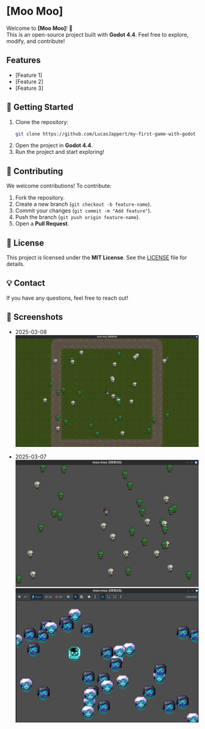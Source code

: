 # [Moo Moo]

Welcome to **[Moo Moo]**! 🚀  
This is an open-source project built with **Godot 4.4**. Feel free to explore, modify, and contribute!

## Features
- [Feature 1]
- [Feature 2]
- [Feature 3]

## 🚀 Getting Started
1. Clone the repository:
   ```bash
   git clone https://github.com/LucasJappert/my-first-game-with-godot
   ```
2. Open the project in **Godot 4.4**.
3. Run the project and start exploring!

## 🤝 Contributing
We welcome contributions! To contribute:
1. Fork the repository.
2. Create a new branch (`git checkout -b feature-name`).
3. Commit your changes (`git commit -m "Add feature"`).
4. Push the branch (`git push origin feature-name`).
5. Open a **Pull Request**.

## 📜 License
This project is licensed under the **MIT License**. See the [LICENSE](LICENSE) file for details.

## 💡 Contact
If you have any questions, feel free to reach out!

## 📸 Screenshots

- 2025-03-08
![alt text](image-2.png)

- 2025-03-07
![alt text](image-1.png)
![alt text](image.png)